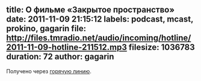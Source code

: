 title: О фильме «Закрытое пространство»
date: 2011-11-09 21:15:12
labels: podcast, mcast, prokino, gagarin
file: http://files.tmradio.net/audio/incoming/hotline/2011-11-09-hotline-211512.mp3
filesize: 1036783
duration: 72
author: gagarin
---
Получено через [горячую линию](/hotline/).
